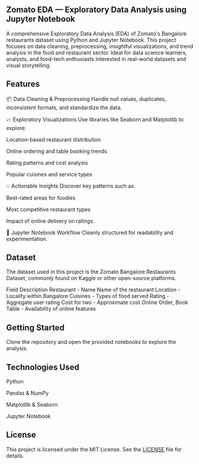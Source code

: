 ## Zomato EDA — Exploratory Data Analysis using Jupyter Notebook
A comprehensive Exploratory Data Analysis (EDA) of Zomato's Bangalore restaurants dataset using Python and Jupyter Notebook.
This project focuses on data cleaning, preprocessing, insightful visualizations, and trend analysis in the food and restaurant sector.
Ideal for data science learners, analysts, and food-tech enthusiasts interested in real-world datasets and visual storytelling.



## Features
📦 Data Cleaning & Preprocessing
Handle null values, duplicates, inconsistent formats, and standardize the data.

📈 Exploratory Visualizations
Use libraries like Seaborn and Matplotlib to explore:

Location-based restaurant distribution

Online ordering and table booking trends

Rating patterns and cost analysis

Popular cuisines and service types

💡 Actionable Insights
Discover key patterns such as:

Best-rated areas for foodies

Most competitive restaurant types

Impact of online delivery on ratings

🧪 Jupyter Notebook Workflow
Cleanly structured for readability and experimentation.

## Dataset
The dataset used in this project is the Zomato Bangalore Restaurants Dataset, commonly found on Kaggle or other open-source platforms.

Field	Description
Restaurant - Name	Name of the restaurant
Location	- Locality within Bangalore
Cuisines	- Types of food served
Rating	- Aggregate user rating
Cost for two	- Approximate cost
Online Order, Book Table	- Availability of online features

## Getting Started

Clone the repository and open the provided notebooks to explore the analysis.

## Technologies Used
Python 

Pandas & NumPy

Matplotlib & Seaborn

Jupyter Notebook



## License

This project is licensed under the MIT License. See the [LICENSE](LICENSE) file for details.
